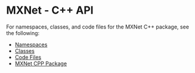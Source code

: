 <!---
  Licensed to the Apache Software Foundation (ASF) under one
  or more contributor license agreements.  See the NOTICE file
  distributed with this work for additional information
  regarding copyright ownership.  The ASF licenses this file
  to you under the Apache License, Version 2.0 (the
  "License"); you may not use this file except in compliance
  with the License.  You may obtain a copy of the License at

    http://www.apache.org/licenses/LICENSE-2.0

  Unless required by applicable law or agreed to in writing,
  software distributed under the License is distributed on an
  "AS IS" BASIS, WITHOUT WARRANTIES OR CONDITIONS OF ANY
  KIND, either express or implied.  See the License for the
  specific language governing permissions and limitations
  under the License.
-->

# MXNet - C++ API

For namespaces, classes, and code files for the MXNet C++ package, see the  following:

* [Namespaces](http://mxnet.io/doxygen/namespaces.html)
* [Classes](http://mxnet.io/doxygen/annotated.html)
* [Code Files](http://mxnet.io/doxygen/files.html)
* [MXNet CPP Package](https://github.com/dmlc/mxnet/tree/master/cpp-package)
